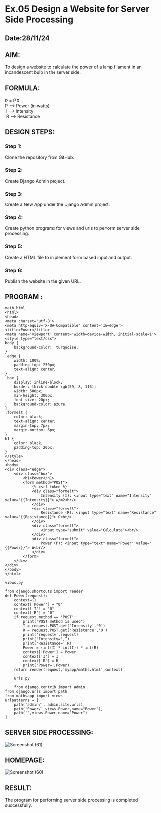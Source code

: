 # Ex.05 Design a Website for Server Side Processing
## Date:28/11/24

## AIM:
 To design a website to calculate the power of a lamp filament in an incandescent bulb in the server side. 


## FORMULA:
P = I<sup>2</sup>R
<br> P --> Power (in watts)
<br> I --> Intensity
<br> R --> Resistance

## DESIGN STEPS:

### Step 1:
Clone the repository from GitHub.

### Step 2:
Create Django Admin project.

### Step 3:
Create a New App under the Django Admin project.

### Step 4:
Create python programs for views and urls to perform server side processing.

### Step 5:
Create a HTML file to implement form based input and output.

### Step 6:
Publish the website in the given URL.

## PROGRAM :
```
math.html
<html>
<head>
<meta charset='utf-8'>
<meta http-equiv='X-UA-Compatible' content='IE=edge'>
<title>Power</title>
<meta name='viewport' content='width=device-width, initial-scale=1'>
<style type="text/css">
body {
    background-color:  turquoise;
}
.edge {
    width: 100%;
    padding-top: 250px;
    text-align: center;
}
.box {
    display: inline-block;
    border: thick double rgb(59, 8, 116);
    width: 500px;
    min-height: 300px;
    font-size: 20px;
    background-color: azure;
}
.formelt {
    color: black;
    text-align: center;
    margin-top: 7px;
    margin-bottom: 6px;
}
h1 {
    color: black;
    padding-top: 20px;
}
</style>
</head>
<body>
<div class="edge">
    <div class="box">
        <h1>Power</h1>
        <form method="POST">
            {% csrf_token %}
            <div class="formelt">
                Intensity (I): <input type="text" name="Intensity" value="{{Intensity}}"> w/m2<br/>
            </div>
            <div class="formelt">
                Resistance (R): <input type="text" name="Resistance" value="{{Resistance}}"> Ω<br/>
            </div>
            <div class="formelt">
                <input type="submit" value="Calculate"><br/>
            </div>
            <div class="formelt">
                Power (P): <input type="text" name="Power" value="{{Power}}"> W<br/>
            </div>
        </form>
    </div>
</div>
</body>
</html>

views.py

from django.shortcuts import render 
def Power(request): 
    context={} 
    context['Power'] = "0" 
    context['I'] = "0" 
    context['R'] = "0" 
    if request.method == 'POST': 
        print("POST method is used")
        I = request.POST.get('Intensity','0')
        R = request.POST.get('Resistance','0')
        print('request=',request) 
        print('Intensity=',I) 
        print('Resistance=',R) 
        Power = (int(I) * int(I)) * int(R)
        context['Power'] = Power
        context['I'] = I
        context['R'] = R
        print('Power=',Power) 
    return render(request,'myapp/maths.html',context)

    urls.py

    from django.contrib import admin 
from django.urls import path 
from mathsapp import views 
urlpatterns = [ 
    path('admin/', admin.site.urls), 
    path('Power/',views.Power,name="Power"),
    path('',views.Power,name="Power")
]

```

## SERVER SIDE PROCESSING:
![Screenshot (61)](https://github.com/user-attachments/assets/2d2e01a5-7a77-46a9-b43d-5283139564e3)

## HOMEPAGE:
![Screenshot (60)](https://github.com/user-attachments/assets/194c9fe0-c0f6-4905-8fe4-99fd785cad15)

## RESULT:
The program for performing server side processing is completed successfully.
